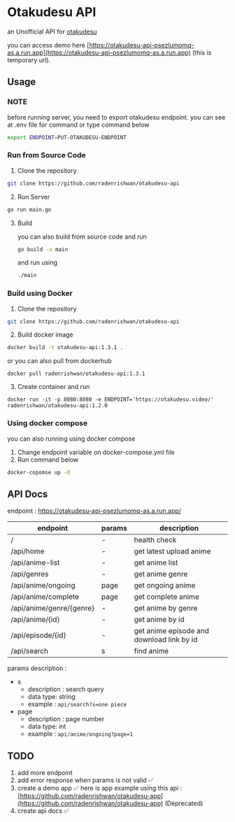 # Otakudesu API
an Unofficial API for [otakudesu](https://otakudesu.video)

you can access demo here [https://otakudesu-api-psezlumomq-as.a.run.app](https://otakudesu-api-psezlumomq-as.a.run.app) (this is temporary url).
## Usage
### NOTE
before running server, you need to export otakudesu endpoint. you can see at .env file for command or type command below
```bash
export ENDPOINT=PUT-OTAKUDESU-ENDPOINT
```
### Run from Source Code
1. Clone the repository
```bash
git clone https://github.com/radenrishwan/otakudesu-api
```
2. Run Server
```bash
go run main.go
```
3. Build 

    you can also build from source code and run

    ```bash
    go build -o main
    ```

    and run using
    
    ```bash
    ./main
    ```

### Build using Docker

1. Clone the repository
```bash
git clone https://github.com/radenrishwan/otakudesu-api
```

2. Build docker image
```bash
docker build -t otakudesu-api:1.3.1 . 
```
or you can also pull from dockerhub
```
docker pull radenrishwan/otakudesu-api:1.3.1
```

3. Create container and run
```
docker run -it -p 8080:8080 -e ENDPOINT='https://otakudesu.video/' radenrishwan/otakudesu-api:1.2.0
```

### Using docker compose
you can also running using docker compose 
1. Change endpoint variable on docker-compose.yml file
2. Run command below
```bash
docker-copomse up -d
```

## API Docs
endpoint : https://otakudesu-api-psezlumomq-as.a.run.app/

| endpoint                 | params | description                               |
| ------------------------ | ------ | ----------------------------------------- |
| /                        | -      | health check                              |
| /api/home                | -      | get latest upload anime                   |
| /api/anime-list          | -      | get anime list                            |
| /api/genres              | -      | get anime genre                           |
| /api/anime/ongoing       | page   | get ongoing anime                         |
| /api/anime/complete      | page   | get complete anime                        |
| /api/anime/genre/{genre} | -      | get anime by genre                        |
| /api/anime/{id}          | -      | get anime by id                           |
| /api/episode/{id}        | -      | get anime episode and download link by id |
| /api/search              | s      | find anime                                |

params description :
- s
    - description : search query
    - data type: string
    - example : `api/search?s=one piece` 
- page
    - description : page number
    - data type: int
    - example : `api/anime/ongoing?page=1`


## TODO
1. add more endpoint
2. add error response when params is not valid ✅
3. create a demo app ✅
    here is app example using this api : [https://github.com/radenrishwan/otakudesu-app](https://github.com/radenrishwan/otakudesu-app) (Deprecated)
5. create api docs ✅
